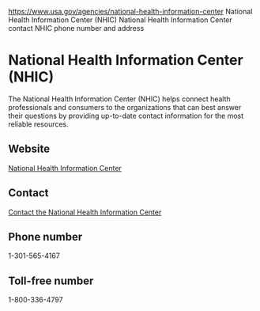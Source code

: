 

https://www.usa.gov/agencies/national-health-information-center
National Health Information Center (NHIC)
National Health Information Center contact
NHIC phone number and address

# National Health Information Center (NHIC)

The National Health Information Center (NHIC) helps connect health professionals and consumers to the organizations that can best answer their questions by providing up-to-date contact information for the most reliable resources.

## Website

[National Health Information Center](https://health.gov/our-work/health-literacy/resources/national-health-information-center)

## Contact

[Contact the National Health Information Center](https://health.gov/node/161)

## Phone number

1-301-565-4167

## Toll-free number

1-800-336-4797
